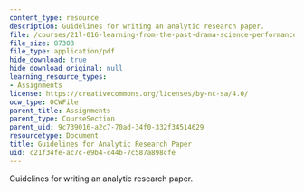 ```yaml
---
content_type: resource
description: Guidelines for writing an analytic research paper.
file: /courses/21l-016-learning-from-the-past-drama-science-performance-spring-2009/c21f34feac7ce9b4c44b7c587a898cfe_MIT21L_016s09_assn02_guide_respaper.pdf
file_size: 87303
file_type: application/pdf
hide_download: true
hide_download_original: null
learning_resource_types:
- Assignments
license: https://creativecommons.org/licenses/by-nc-sa/4.0/
ocw_type: OCWFile
parent_title: Assignments
parent_type: CourseSection
parent_uid: 9c739016-a2c7-70ad-34f0-332f34514629
resourcetype: Document
title: Guidelines for Analytic Research Paper
uid: c21f34fe-ac7c-e9b4-c44b-7c587a898cfe
---
```

Guidelines for writing an analytic research paper.